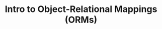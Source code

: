 ---
layout: module
title: "Intro to Object-Relational Mappings (ORMs)"
type: lecture
num: 22
draft: 1
start_date: 2025-04-16
slides_url: https://docs.google.com/presentation/d/1GEvnwQvWJNUIZlQzEjSrAIoblGKhHYsj/edit?usp=sharing&ouid=113376576186080604800&rtpof=true&sd=true
readings:
    - type: reading
      citation: >
        <a href="https://docs.sqlalchemy.org/en/20/orm/queryguide/index.html" target="_blank">SQL Alchemy Documentation</a>
      skim: 1
activities:
    - type: activity
      draft: 1
      title: SQL Alchemy & Object-Relational Mappings
      url: /activities/intro-sql-alchemy
---